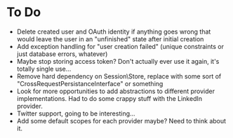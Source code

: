 # To Do
- Delete created user and OAuth identity if anything goes wrong that would leave the user in an "unfinished" state after initial creation
- Add exception handling for "user creation failed" (unique constraints or just database errors, whatever)
- Maybe stop storing access token? Don't actually ever use it again, it's totally single use...
- Remove hard dependency on Session\Store, replace with some sort of "CrossRequestPersistanceInterface" or something
- Look for more opportunities to add abstractions to different provider implementations. Had to do some crappy stuff with the LinkedIn provider.
- Twitter support, going to be interesting...
- Add some default scopes for each provider maybe? Need to think about it.
